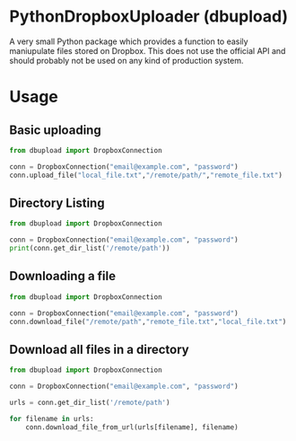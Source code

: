 # PythonDropboxUploader (dbupload)

A very small Python package which provides a function to easily maniupulate files stored on Dropbox. This does not use the official API and should probably not be used on any kind of production system.

# Usage

## Basic uploading

```python
from dbupload import DropboxConnection

conn = DropboxConnection("email@example.com", "password")
conn.upload_file("local_file.txt","/remote/path/","remote_file.txt")
```

## Directory Listing

```python
from dbupload import DropboxConnection

conn = DropboxConnection("email@example.com", "password")
print(conn.get_dir_list('/remote/path'))
```

## Downloading a file

```python
from dbupload import DropboxConnection

conn = DropboxConnection("email@example.com", "password")
conn.download_file("/remote/path","remote_file.txt","local_file.txt")
```

## Download all files in a directory

```python
from dbupload import DropboxConnection

conn = DropboxConnection("email@example.com", "password")

urls = conn.get_dir_list('/remote/path')

for filename in urls:
    conn.download_file_from_url(urls[filename], filename)
```